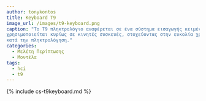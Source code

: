 ```yaml
---
author: tonykontos
title: Keyboard T9
image_url: /images/t9-keyboard.png
caption: "Το T9 πληκτρολόγιο αναφέρεται σε ένα σύστημα εισαγωγής κειμένου που 
χρησιμοποιείται κυρίως σε κινητές συσκευές, στοχεύοντας στην ευκολία χρήσης 
κατά την πληκτρολόγηση."
categories:
  - Μελέτη Περίπτωσης
  - Μοντέλα
tags:
  - hci
  - t9
---
```


{% include cs-t9keyboard.md %}

